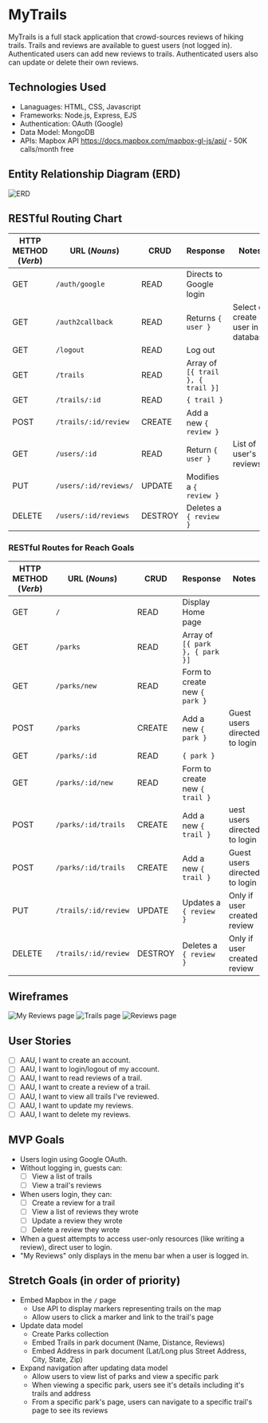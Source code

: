 # MyTrails
MyTrails is a full stack application that crowd-sources reviews of hiking trails. Trails and reviews are available to guest users (not logged in). Authenticated users can add new reviews to trails. Authenticated users also can update or delete their own reviews.

## Technologies Used
* Lanaguages: HTML, CSS, Javascript
* Frameworks: Node.js, Express, EJS
* Authentication: OAuth (Google)
* Data Model: MongoDB
* APIs: Mapbox API
https://docs.mapbox.com/mapbox-gl-js/api/ - 50K calls/month free

## Entity Relationship Diagram (ERD)
![ERD](wireframes/ERD.png)

## RESTful Routing Chart
| HTTP METHOD (_Verb_) | URL (_Nouns_)     | CRUD    | Response          | Notes        |
| -------------------- | ----------------- | ------- | ----------------- | ------------ |
| GET | `/auth/google` | READ | Directs to Google login | |
| GET | `/auth2callback` | READ | Returns `{ user }` | Select or create user in database |
| GET | `/logout` | READ | Log out
| GET | `/trails` | READ | Array of  `[{ trail }, { trail }]` | |
| GET | `/trails/:id` | READ | `{ trail }` | |
| POST | `/trails/:id/review` | CREATE | Add a new `{ review }` | |
| GET | `/users/:id` | READ | Return `{ user }` | List of user's reviews|
| PUT | `/users/:id/reviews/` | UPDATE | Modifies a `{ review }` |  |
| DELETE | `/users/:id/reviews` | DESTROY | Deletes a `{ review }` | |

### RESTful Routes for Reach Goals
| HTTP METHOD (_Verb_) | URL (_Nouns_)     | CRUD    | Response          | Notes        |
| -------------------- | ----------------- | ------- | ----------------- | ------------ |
| GET | `/` | READ | Display Home page|  |
| GET | `/parks` | READ | Array of  `[{ park }, { park }]` | |
| GET | `/parks/new` | READ | Form to create new `{ park }` | |
| POST | `/parks` | CREATE | Add a new `{ park }` | Guest users directed to login |
| GET | `/parks/:id` | READ | `{ park }` | |
| GET | `/parks/:id/new` | READ | Form to create new `{ trail }` | |
| POST | `/parks/:id/trails` | CREATE | Add a new `{ trail }` | uest users directed to login |
| POST | `/parks/:id/trails` | CREATE | Add a new `{ trail }` | Guest users directed to login |
| PUT | `/trails/:id/review` | UPDATE | Updates a `{ review }` | Only if user created review |
| DELETE | `/trails/:id/review` | DESTROY | Deletes a `{ review }` | Only if user created review |

## Wireframes
![My Reviews page](wireframes/my-reviews.png)
![Trails page](wireframes/trail-mvp.png)
![Reviews page](wireframes/reviews-mvp.png)

## User Stories
- [ ] AAU, I want to create an account.
- [ ] AAU, I want to login/logout of my account.
- [ ] AAU, I want to read reviews of a trail.
- [ ] AAU, I want to create a review of a trail.
- [ ] AAU, I want to view all trails I've reviewed.
- [ ] AAU, I want to update my reviews.
- [ ] AAU, I want to delete my reviews.

## MVP Goals
* Users  login using Google OAuth.
* Without logging in, guests can:
    - [ ] View a list of trails
    - [ ] View a trail's reviews
* When users login, they can:
    - [ ] Create a review for a trail
    - [ ] View a list of reviews they wrote
    - [ ] Update a review they wrote
    - [ ] Delete a review they wrote
* When a guest attempts to access user-only resources (like writing a review), direct user to login.
* "My Reviews" only displays in the menu bar when a user is logged in.


## Stretch Goals (in order of priority)
* Embed Mapbox in the `/` page
    * Use API to display markers representing trails on the map
    * Allow users to click a marker and link to the trail's page
* Update data model
    * Create Parks collection
    * Embed Trails in park document (Name, Distance, Reviews)
    * Embed Address in park document (Lat/Long plus Street Address, City, State, Zip)
* Expand navigation after updating data model
    * Allow users to view list of parks and view a specific park
    * When viewing a specific park, users see it's details including it's trails and address
    * From a specific park's page, users can navigate to a specific trail's page to see its reviews

